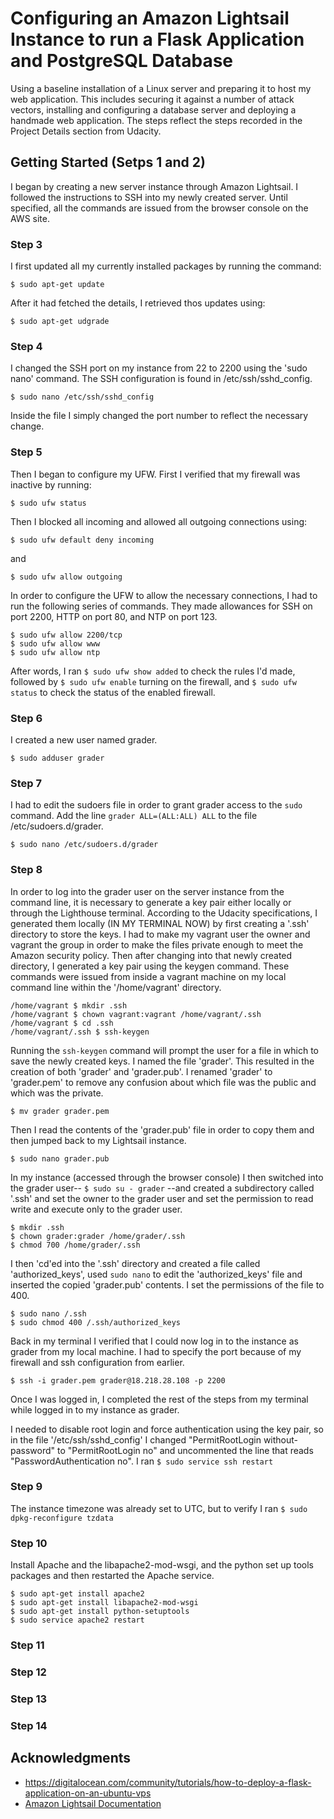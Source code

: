 # Configuring an Amazon Lightsail Instance to run a Flask Application and PostgreSQL Database

Using a baseline installation of a Linux server and preparing it to host my web application. This includes securing it against a number of attack vectors, installing and configuring a database server and deploying a handmade web application. The steps reflect the steps recorded in the Project Details section from Udacity.

## Getting Started (Setps 1 and 2)

I began by creating a new server instance through Amazon Lightsail.  I followed the instructions to SSH into my newly created server.  Until specified, all the commands are issued from the browser console on the AWS site.

### Step 3

I first updated all my currently installed packages by running the command:

```
$ sudo apt-get update
```

After it had fetched the details, I retrieved thos updates using:

```linux
$ sudo apt-get udgrade
```

### Step 4

I changed the SSH port on my instance from 22 to 2200 using the 'sudo nano' command. The SSH configuration is found in /etc/ssh/sshd_config.
```linux 
$ sudo nano /etc/ssh/sshd_config
```
Inside the file I simply changed the port number to reflect the necessary change.


### Step 5

Then I began to configure my UFW. First I verified that my firewall was inactive by running:

```linux
$ sudo ufw status
```
Then I blocked all incoming and allowed all outgoing connections using:

```linux
$ sudo ufw default deny incoming
```

and

```linux
$ sudo ufw allow outgoing
```

In order to configure the UFW to allow the necessary connections, I had to run the following series of commands. They made allowances for SSH on port 2200, HTTP on port 80, and NTP on port 123.

```linux
$ sudo ufw allow 2200/tcp
$ sudo ufw allow www
$ sudo ufw allow ntp
```

After words, I ran ```$ sudo ufw show added``` to check the rules I'd made, followed by ```$ sudo ufw enable``` turning on the firewall, and ```$ sudo ufw status``` to check the status of the enabled firewall.

### Step 6

I created a new user named grader.

```linux
$ sudo adduser grader
```

### Step 7

I had to edit the sudoers file in order to grant grader access to the ```sudo``` command. Add the line ```grader ALL=(ALL:ALL) ALL``` to the file /etc/sudoers.d/grader.

```linux
$ sudo nano /etc/sudoers.d/grader
```

### Step 8

In order to log into the grader user on the server instance from the command line, it is necessary to generate a key pair either locally or through the Lighthouse terminal.  According to the Udacity specifications, I generated them locally (IN MY TERMINAL NOW) by first creating a '.ssh' directory to store the keys. I had to make my vagrant user the owner and vagrant the group in order to make the files private enough to meet the Amazon security policy. Then after changing into that newly created directory, I generated a key pair using the keygen command. These commands were issued from inside a vagrant machine on my local command line within the '/home/vagrant' directory.

```linux
/home/vagrant $ mkdir .ssh
/home/vagrant $ chown vagrant:vagrant /home/vagrant/.ssh
/home/vagrant $ cd .ssh
/home/vagrant/.ssh $ ssh-keygen
```

Running the ```ssh-keygen``` command will prompt the user for a file in which to save the newly created keys.  I named the file 'grader'. This resulted in the creation of both 'grader' and 'grader.pub'. I renamed 'grader' to 'grader.pem' to remove any confusion about which file was the public and which was the private.

```linux
$ mv grader grader.pem
``` 

Then I read the contents of the 'grader.pub' file in order to copy them and then jumped back to my Lightsail instance.

```linux
$ sudo nano grader.pub
```

In my instance (accessed through the browser console) I then switched into the grader user-- ```$ sudo su - grader``` --and created a subdirectory called '.ssh' and set the owner to the grader user and set the permission to read write and execute only to the grader user.

```linux
$ mkdir .ssh
$ chown grader:grader /home/grader/.ssh
$ chmod 700 /home/grader/.ssh
```

I then 'cd'ed into the '.ssh' directory and created a file called 'authorized_keys', used ```sudo nano``` to edit the 'authorized_keys' file and inserted the copied 'grader.pub' contents.  I set the permissions of the file to 400.

```linux
$ sudo nano /.ssh
$ sudo chmod 400 /.ssh/authorized_keys
```

Back in my terminal I verified that I could now log in to the instance as grader from my local machine. I had to specify the port because of my firewall and ssh configuration from earlier.

```linux
$ ssh -i grader.pem grader@18.218.28.108 -p 2200
```

Once I was logged in, I completed the rest of the steps from my terminal while logged in to my instance as grader.

I needed to disable root login and force authentication using the key pair, so in the file '/etc/ssh/sshd_config' I changed "PermitRootLogin without-password" to "PermitRootLogin no" and uncommented the line that reads "PasswordAuthentication no".  I ran ```$ sudo service ssh restart```

### Step 9

The instance timezone was already set to UTC, but to verify I ran ```$ sudo dpkg-reconfigure tzdata```

### Step 10

Install Apache and the libapache2-mod-wsgi, and the python set up tools packages and then restarted the Apache service.

```linux
$ sudo apt-get install apache2
$ sudo apt-get install libapache2-mod-wsgi
$ sudo apt-get install python-setuptools
$ sudo service apache2 restart
```


### Step 11

### Step 12

### Step 13

### Step 14

## Acknowledgments

* https://digitalocean.com/community/tutorials/how-to-deploy-a-flask-application-on-an-ubuntu-vps
* [Amazon Lightsail Documentation](https://aws.amazon.com/documentation/lightsail/)